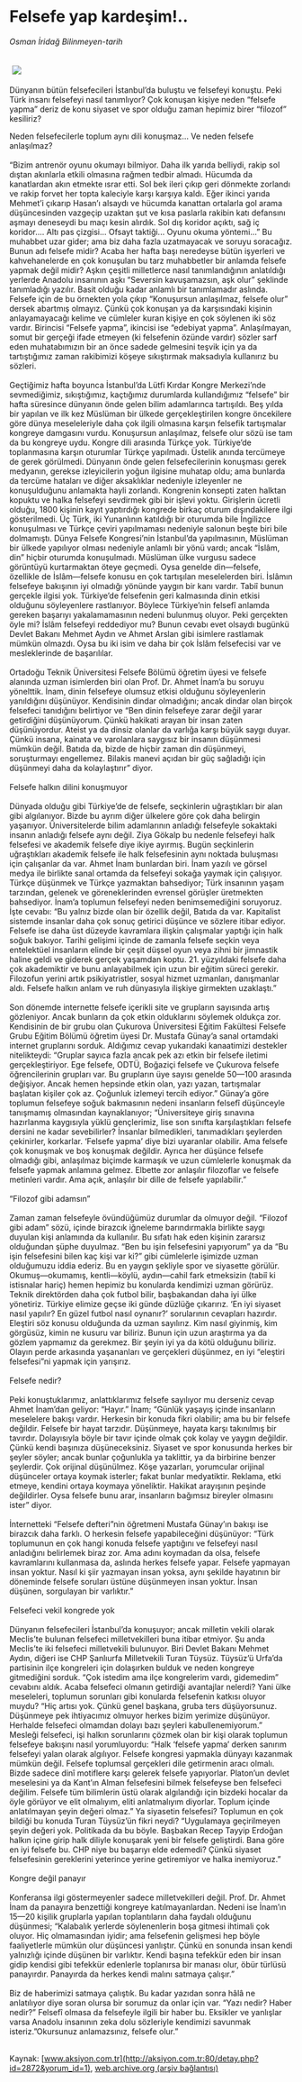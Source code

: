 # Felsefe yap kardeşim!..

*Osman İridağ Bilinmeyen-tarih*

<div>
 <font>
  <img border="0" height="1" src="/web/20041015151116im_/http://aksiyon.com.tr/images/blank.gif"/>
 </font>
 <font class="content">
  <p>
   <img border="0" hspace="5" src="http://web.archive.org/web/20041015151116im_/http://www.aksiyon.com.tr/resim/454/26.jpg" vspace="5"/>
  </p>
 </font>
 <font class="content">
  Dünyanın bütün felsefecileri İstanbul’da buluştu ve felsefeyi konuştu. Peki Türk insanı felsefeyi nasıl tanımlıyor? Çok konuşan kişiye neden “felsefe yapma” deriz de konu siyaset ve spor olduğu zaman hepimiz birer “filozof” kesiliriz?
 </font>
 <p>
  <font class="content">
   Neden felsefecilerle toplum aynı dili konuşmaz... Ve neden felsefe anlaşılmaz?
   <br/>
   <br/>
   “Bizim antrenör oyunu okumayı bilmiyor. Daha ilk yarıda belliydi, rakip sol dıştan akınlarla etkili olmasına rağmen tedbir almadı. Hücumda da kanatlardan akın etmekte ısrar etti. Sol bek ileri çıkıp geri dönmekte zorlandı ve rakip forvet her topta kaleciyle karşı karşıya kaldı. Eğer ikinci yarıda Mehmet’i çıkarıp Hasan’ı alsaydı ve hücumda kanattan ortalarla gol arama düşüncesinden vazgeçip uzaktan şut ve kısa paslarla rakibin katı defansını aşmayı deneseydi bu maçı kesin alırdık. Sol dış koridor açıktı, sağ iç koridor.... Altı pas çizgisi... Ofsayt taktiği... Oyunu okuma yöntemi...” Bu muhabbet uzar gider; ama biz daha fazla uzatmayacak ve soruyu soracağız. Bunun adı felsefe midir? Acaba her hafta başı neredeyse bütün işyerleri ve kahvehanelerde en çok konuşulan bu tarz muhabbetler bir anlamda felsefe yapmak değil midir? Aşkın çeşitli milletlerce nasıl tanımlandığının anlatıldığı yerlerde Anadolu insanının aşkı “Seversin kavuşamazsın, aşk olur” şeklinde tanımladığı yazılır. Basit olduğu kadar anlamlı bir tanımlamadır aslında. Felsefe için de bu örnekten yola çıkıp “Konuşursun anlaşılmaz, felsefe olur” dersek abartmış olmayız. Çünkü çok konuşan ya da karşısındaki kişinin anlayamayacağı kelime ve cümleler kuran kişiye en çok söylenen iki söz vardır. Birincisi “Felsefe yapma”, ikincisi ise “edebiyat yapma”. Anlaşılmayan, somut bir gerçeği ifade etmeyen (ki felsefenin özünde vardır) sözler sarf eden muhatabımızın bir an önce sadede gelmesini teşvik için ya da tartıştığımız zaman rakibimizi köşeye sıkıştırmak maksadıyla kullanırız bu sözleri.
   <br/>
   <br/>
   Geçtiğimiz hafta boyunca İstanbul’da Lütfi Kırdar Kongre Merkezi’nde sevmediğimiz, sıkıştığımız, kaçtığımız durumlarda kullandığımız “felsefe” bir hafta süresince dünyanın önde gelen bilim adamlarınca tartışıldı. Beş yılda bir yapılan ve ilk kez Müslüman bir ülkede gerçekleştirilen kongre öncekilere göre dünya meseleleriyle daha çok ilgili olmasına karşın felsefik tartışmalar kongreye damgasını vurdu. Konuşursun anlaşılmaz, felsefe olur sözü ise tam da bu kongreye uydu. Kongre dili arasında Türkçe yok. Türkiye’de toplanmasına karşın oturumlar Türkçe yapılmadı. Üstelik anında tercümeye de gerek görülmedi. Dünyanın önde gelen felsefecilerinin konuşması gerek medyanın, gerekse izleyicilerin yoğun ilgisine muhatap oldu; ama bunlarda da tercüme hataları ve diğer aksaklıklar nedeniyle izleyenler ne konuşulduğunu anlamakta hayli zorlandı. Kongrenin konsepti zaten halktan kopuktu ve halka felsefeyi sevdirmek gibi bir işlevi yoktu. Girişlerin ücretli olduğu, 1800 kişinin kayıt yaptırdığı kongrede birkaç oturum dışındakilere ilgi gösterilmedi. Üç Türk, iki Yunanlının katıldığı bir oturumda bile İngilizce konuşulması ve Türkçe çeviri yapılmaması nedeniyle salonun beşte biri bile dolmamıştı. Dünya Felsefe Kongresi’nin İstanbul’da yapılmasının, Müslüman bir ülkede yapılıyor olması nedeniyle anlamlı bir yönü vardı; ancak “İslâm, din” hiçbir oturumda konuşulmadı. Müslüman ülke vurgusu sadece görüntüyü kurtarmaktan öteye geçmedi. Oysa genelde din—felsefe, özellikle de İslâm—felsefe konusu en çok tartışılan meselelerden biri. İslâmın felsefeye bakışının iyi olmadığı yönünde yaygın bir kanı vardır. Tabiî bunun gerçekle ilgisi yok. Türkiye’de felsefenin geri kalmasında dinin etkisi olduğunu söyleyenlere rastlanıyor. Böylece Türkiye’nin felsefî anlamda gereken başarıyı yakalamamasının nedeni bulunmuş oluyor. Peki gerçekten öyle mi? İslâm felsefeyi reddediyor mu? Bunun cevabı evet olsaydı bugünkü Devlet Bakanı Mehmet Aydın ve Ahmet Arslan gibi isimlere rastlamak mümkün olmazdı. Oysa bu iki isim ve daha bir çok İslâm felsefecisi var ve mesleklerinde de başarılılar.
   <br/>
   <br/>
   Ortadoğu Teknik Üniversitesi Felsefe Bölümü öğretim üyesi  ve felsefe alanında uzman isimlerden biri olan Prof. Dr. Ahmet İnam’a bu soruyu yönelttik. İnam, dinin felsefeye olumsuz etkisi olduğunu söyleyenlerin yanıldığını düşünüyor. Kendisinin dindar olmadığını; ancak dindar olan birçok felsefeci tanıdığını belirtiyor ve “Ben dinin felsefeye zarar değil yarar getirdiğini düşünüyorum. Çünkü hakikati arayan bir insan zaten düşünüyordur. Ateist ya da dinsiz olanlar da varlığa karşı büyük saygı duyar. Çünkü insana, kainata ve varolanlara saygısız bir insanın düşünmesi mümkün değil. Batıda da, bizde de hiçbir zaman din düşünmeyi, soruşturmayı engellemez. Bilakis manevi açıdan bir güç sağladığı için düşünmeyi daha da kolaylaştırır” diyor.
   <br/>
   <br/>
   Felsefe halkın dilini konuşmuyor
   <br/>
   <br/>
   Dünyada olduğu gibi Türkiye’de de felsefe, seçkinlerin uğraştıkları bir alan gibi algılanıyor. Bizde bu ayrım diğer ülkelere göre çok daha belirgin yaşanıyor. Üniversitelerde bilim adamlarının anladığı felsefeyle sokaktaki insanın anladığı felsefe aynı değil. Ziya Gökalp bu nedenle felsefeyi halk felsefesi ve akademik felsefe diye ikiye ayırmış. Bugün seçkinlerin uğraştıkları akademik felsefe ile halk felsefesinin aynı noktada buluşması için çalışanlar da var. Ahmet İnam bunlardan biri. İnam yazılı ve görsel medya ile birlikte sanal ortamda da felsefeyi sokağa yaymak için çalışıyor. Türkçe düşünmek ve Türkçe yazmaktan bahsediyor; Türk insanının yaşam tarzından, gelenek ve göreneklerinden evrensel görüşler üretmekten bahsediyor. İnam’a toplumun felsefeyi neden benimsemediğini soruyoruz. İşte cevabı: “Bu yalnız bizde olan bir özellik değil, Batıda da var. Kapitalist sistemde insanlar daha çok sonuç getirici düşünce ve sözlere itibar ediyor. Felsefe ise daha üst düzeyde kavramlara ilişkin çalışmalar yaptığı için halk soğuk bakıyor. Tarihi gelişimi içinde de zamanla felsefe seçkin veya entelektüel insanların elinde bir çeşit düşsel oyun veya zihni bir jimnastik haline geldi ve giderek gerçek yaşamdan koptu. 21. yüzyıldaki felsefe daha çok akademiktir ve bunu anlayabilmek için uzun bir eğitim süreci gerekir. Filozofun yerini artık psikiyatristler, sosyal hizmet uzmanları, danışmanlar aldı. Felsefe halkın anlam ve ruh dünyasıyla ilişkiye girmekten uzaklaştı.”
   <br/>
   <br/>
   Son dönemde internette felsefe içerikli site ve grupların sayısında artış gözleniyor. Ancak bunların da çok etkin olduklarını söylemek oldukça zor. Kendisinin de bir grubu olan Çukurova Üniversitesi Eğitim Fakültesi Felsefe Grubu Eğitim Bölümü öğretim üyesi Dr. Mustafa Günay’a sanal ortamdaki internet gruplarını sorduk. Aldığımız cevap yukarıdaki kanaatimizi destekler nitelikteydi: “Gruplar sayıca fazla ancak pek azı etkin bir felsefe iletimi gerçekleştiriyor. Ege felsefe, ODTÜ, Boğaziçi felsefe ve Çukurova felsefe öğrencilerinin grupları var. Bu grupların üye sayısı genelde 50—100 arasında değişiyor. Ancak hemen hepsinde etkin olan, yazı yazan, tartışmalar başlatan kişiler çok az. Çoğunluk izlemeyi tercih ediyor.” Günay’a göre toplumun felsefeye soğuk bakmasının nedeni insanların felsefî düşünceyle tanışmamış olmasından kaynaklanıyor; “Üniversiteye giriş sınavına hazırlanma kaygısıyla yüklü gençlerimiz, lise son sınıfta karşılaştıkları felsefe dersini ne kadar sevebilirler? İnsanlar bilmedikleri, tanımadıkları şeylerden çekinirler, korkarlar. ‘Felsefe yapma’ diye bizi uyaranlar olabilir. Ama felsefe çok konuşmak ve boş konuşmak değildir. Ayrıca her düşünce felsefe olmadığı gibi, anlaşılmaz biçimde karmaşık ve uzun cümlelerle konuşmak da felsefe yapmak anlamına gelmez. Elbette zor anlaşılır filozoflar ve felsefe metinleri vardır. Ama açık, anlaşılır bir dille de felsefe yapılabilir.”
   <br/>
   <br/>
   “Filozof gibi adamsın”
   <br/>
   <br/>
   Zaman zaman felsefeyle övündüğümüz durumlar da olmuyor değil. “Filozof gibi adam” sözü, içinde birazcık iğneleme barındırmakla birlikte saygı duyulan kişi anlamında da kullanılır. Bu sıfatı hak eden kişinin zararsız olduğundan şüphe duyulmaz.  “Ben bu işin felsefesini yapıyorum” ya da “Bu işin felsefesini bilen kaç kişi var ki?” gibi cümlelerle işimizde uzman olduğumuzu iddia ederiz. Bu en yaygın şekliyle spor ve siyasette görülür. Okumuş—okumamış, kentli—köylü, aydın—cahil fark etmeksizin (tabiî ki istisnalar hariç) hemen hepimiz bu konularda kendimizi uzman görürüz. Teknik direktörden daha çok futbol bilir, başbakandan daha iyi ülke yönetiriz. Türkiye elimize geçse iki günde düzlüğe çıkarırız. ‘En iyi siyaset nasıl yapılır? En güzel futbol nasıl oynanır?’ sorularının cevapları hazırdır. Eleştiri söz konusu olduğunda da uzman sayılırız. Kim nasıl giyinmiş, kim görgüsüz, kimin ne kusuru var biliriz. Bunun için uzun araştırma ya da gözlem yapmamız da gerekmez. Bir şeyin iyi ya da kötü olduğunu biliriz. Olayın perde arkasında yaşananları ve gerçekleri düşünmez, en iyi “eleştiri felsefesi”ni yapmak için yarışırız.
   <br/>
   <br/>
   Felsefe nedir?
   <br/>
   <br/>
   Peki konuştuklarımız, anlattıklarımız felsefe sayılıyor mu derseniz cevap Ahmet İnam’dan geliyor: “Hayır.” İnam; “Günlük yaşayış içinde insanların meselelere bakışı vardır. Herkesin bir konuda fikri olabilir; ama bu bir felsefe değildir. Felsefe bir hayat tarzıdır. Düşünmeye, hayata karşı takınılmış bir tavırdır. Dolayısıyla böyle bir tavır içinde olmak çok kolay ve yaygın değildir. Çünkü kendi başınıza düşüneceksiniz. Siyaset ve spor konusunda herkes bir şeyler söyler; ancak bunlar çoğunlukla ya taklittir, ya da  birbirine benzer şeylerdir. Çok orijinal düşünülmez. Köşe yazarları, yorumcular orijinal düşünceler ortaya koymak isterler; fakat bunlar medyatiktir. Reklama, etki etmeye, kendini ortaya koymaya yöneliktir. Hakikat arayışının peşinde değildirler. Oysa felsefe bunu arar, insanların bağımsız bireyler olmasını ister” diyor.
   <br/>
   <br/>
   İnternetteki “Felsefe defteri”nin öğretmeni Mustafa Günay’ın bakışı ise birazcık daha farklı. O herkesin felsefe yapabileceğini düşünüyor: “Türk toplumunun en çok hangi konuda felsefe yaptığını ve felsefeyi nasıl anladığını belirlemek biraz zor. Ama adını koymadan da olsa, felsefe kavramlarını kullanmasa da, aslında herkes felsefe yapar. Felsefe yapmayan insan yoktur. Nasıl ki şiir yazmayan insan yoksa, aynı şekilde hayatının bir döneminde felsefe soruları üstüne düşünmeyen insan yoktur. İnsan düşünen, sorgulayan bir varlıktır.”
   <br/>
   <br/>
   Felsefeci vekil kongrede yok
   <br/>
   <br/>
   Dünyanın felsefecileri İstanbul’da konuşuyor; ancak milletin vekili olarak Meclis’te bulunan felsefeci milletvekilleri buna itibar etmiyor. Şu anda Meclis’te iki felsefeci milletvekili bulunuyor. Biri Devlet Bakanı Mehmet Aydın, diğeri ise CHP Şanlıurfa Milletvekili Turan Tüysüz. Tüysüz’ü Urfa’da partisinin ilçe kongreleri için dolaşırken bulduk ve neden kongreye gitmediğini sorduk. “Çok istedim ama ilçe kongrelerim vardı, gidemedim” cevabını aldık. Acaba felsefeci olmanın getirdiği avantajlar nelerdi? Yani ülke meseleleri, toplumun sorunları gibi konularda felsefenin katkısı oluyor muydu? “Hiç artısı yok. Çünkü genel başkana, gruba ters düşüyorsunuz. Düşünmeye pek ihtiyacımız olmuyor herkes bizim yerimize düşünüyor. Herhalde felsefeci olmamdan dolayı bazı şeyleri kabullenemiyorum.” Mesleği felsefeci, işi halkın sorunlarını çözmek olan bir kişi olarak toplumun felsefeye bakışını nasıl yorumluyordu: “Halk ‘felsefe yapma’ derken sanırım felsefeyi yalan olarak algılıyor. Felsefe kongresi yapmakla dünyayı kazanmak mümkün değil. Felsefe toplumsal gerçekleri dile getirmenin aracı olmalı. Bizde sadece dinî motiflere karşı gelerek felsefe yapıyorlar. Platon’un devlet meselesini ya da Kant’ın Alman felsefesini bilmek felsefeyse ben felsefeci değilim. Felsefe tüm bilimlerin üstü olarak algılandığı için bizdeki hocalar da öyle görüyor ve elit olmalıyım, eliti anlatmalıyım diyorlar. Toplum içinde anlatılmayan şeyin değeri olmaz.” Ya siyasetin felsefesi? Toplumun en çok bildiği bu konuda Turan Tüysüz’ün fikri neydi? “Uygulamaya geçirilmeyen şeyin değeri yok. Politikada da bu böyle. Başbakan Recep Tayyip Erdoğan halkın içine girip halk diliyle konuşarak yeni bir felsefe geliştirdi. Bana göre en iyi felsefe bu. CHP niye bu başarıyı elde edemedi? Çünkü siyaset felsefesinin gereklerini yeterince yerine getiremiyor ve halka inemiyoruz.”
   <br/>
   <br/>
   Kongre değil panayır
   <br/>
   <br/>
   Konferansa ilgi göstermeyenler sadece milletvekilleri değil. Prof. Dr. Ahmet İnam da panayıra benzettiği kongreye katılmayanlardan. Nedeni ise İnam’ın 15—20 kişilik gruplarla yapılan toplantıların daha faydalı olduğunu düşünmesi; “Kalabalık yerlerde söylenenlerin boşa gitmesi ihtimali çok oluyor. Hiç olmamasından iyidir; ama felsefenin gelişmesi hep böyle faaliyetlerle mümkün olur düşüncesi yanlıştır. Çünkü en sonunda insan kendi yalnızlığı içinde düşünen bir varlıktır. Kendi başına tefekkür eden bir insan gidip kendisi gibi tefekkür edenlerle toplanırsa bir manası olur, öbür türlüsü panayırdır. Panayırda da herkes kendi malını satmaya çalışır.”
   <br/>
   <br/>
   Biz de haberimizi satmaya çalıştık. Bu kadar yazıdan sonra hâlâ ne anlatılıyor diye soran olursa bir sorumuz da onlar için var. “Yazı nedir? Haber nedir?” Felsefî olmasa da felsefeyle ilgili bir haber bu. Eksikler ve yanlışlar varsa Anadolu insanının zeka dolu sözleriyle kendimizi savunmak isteriz.”Okursunuz anlamazsınız, felsefe olur.”
   <br/>
   <br/>
  </font>
 </p>
</div>


Kaynak: [www.aksiyon.com.tr](http://aksiyon.com.tr:80/detay.php?id=2872&yorum_id=1), [web.archive.org (arşiv bağlantısı)](http://web.archive.org/web/20041015151116/http://aksiyon.com.tr:80/detay.php?id=2872&yorum_id=1)
